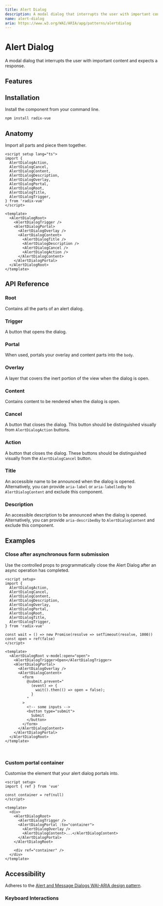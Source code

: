 ```yaml
---
title: Alert Dialog
description: A modal dialog that interrupts the user with important content and expects a response.
name: alert-dialog
aria: https://www.w3.org/WAI/ARIA/apg/patterns/alertdialog
---
```



# Alert Dialog

<Description>
A modal dialog that interrupts the user with important content and expects a
response.
</Description>

<ComponentPreview name="AlertDialog" />

## Features

<Highlights
  :features="[
    'Focus is automatically trapped.',
    'Can be controlled or uncontrolled.',
    'Manages screen reader announcements with <code>Title</code> and <code>Description</code> components.',
    'Esc closes the component automatically.'
  ]"
/>

## Installation

Install the component from your command line.

```bash
npm install radix-vue
```

## Anatomy

Import all parts and piece them together.

```vue
<script setup lang="ts">
import {
  AlertDialogAction,
  AlertDialogCancel,
  AlertDialogContent,
  AlertDialogDescription,
  AlertDialogOverlay,
  AlertDialogPortal,
  AlertDialogRoot,
  AlertDialogTitle,
  AlertDialogTrigger,
} from 'radix-vue'
</script>

<template>
  <AlertDialogRoot>
    <AlertDialogTrigger />
    <AlertDialogPortal>
      <AlertDialogOverlay />
      <AlertDialogContent>
        <AlertDialogTitle />
        <AlertDialogDescription />
        <AlertDialogCancel />
        <AlertDialogAction />
      </AlertDialogContent>
    </AlertDialogPortal>
  </AlertDialogRoot>
</template>
```

## API Reference

### Root

Contains all the parts of an alert dialog.


<!-- @include: @/meta/AlertDialogRoot.md -->


### Trigger

A button that opens the dialog.


<!-- @include: @/meta/AlertDialogTrigger.md -->

<DataAttributesTable 
  :data="[
    {
      attribute: '[data-state]',
      values: ['open', 'closed'],
    }
  ]" 
/>

### Portal

When used, portals your overlay and content parts into the <code>body</code>.


<!-- @include: @/meta/AlertDialogPortal.md -->

### Overlay

A layer that covers the inert portion of the view when the dialog is open.


<!-- @include: @/meta/AlertDialogOverlay.md -->

<DataAttributesTable 
  :data="[
    {
      attribute: '[data-state]',
      values: ['open', 'closed'],
      }
    ]"
/>

### Content

Contains content to be rendered when the dialog is open.


<!-- @include: @/meta/AlertDialogContent.md -->

<DataAttributesTable 
  :data="[
    {
      attribute: '[data-state]',
      values: ['open', 'closed'],
    }
  ]"
/>

### Cancel

A button that closes the dialog. This button should be distinguished visually from `AlertDialogAction` buttons.


<!-- @include: @/meta/AlertDialogCancel.md -->

### Action

A button that closes the dialog. These buttons should be distinguished visually from the `AlertDialogCancel` button.


<!-- @include: @/meta/AlertDialogAction.md -->

### Title

An accessible name to be announced when the dialog is opened. Alternatively, you can provide `aria-label` or `aria-labelledby` to `AlertDialogContent` and exclude this component.

<!-- @include: @/meta/AlertDialogTitle.md -->

### Description

An accessible description to be announced when the dialog is opened. Alternatively, you can provide `aria-describedby` to `AlertDialogContent` and exclude this component.


<!-- @include: @/meta/AlertDialogDescription.md -->

## Examples

### Close after asynchronous form submission

Use the controlled props to programmatically close the Alert Dialog after an async operation has completed.

```vue line=14,15,19,25-29
<script setup>
import {
  AlertDialogAction,
  AlertDialogCancel,
  AlertDialogContent,
  AlertDialogDescription,
  AlertDialogOverlay,
  AlertDialogPortal,
  AlertDialogRoot,
  AlertDialogTitle,
  AlertDialogTrigger,
} from 'radix-vue'

const wait = () => new Promise(resolve => setTimeout(resolve, 1000))
const open = ref(false)
</script>

<template>
  <AlertDialogRoot v-model:open="open">
    <AlertDialogTrigger>Open</AlertDialogTrigger>
    <AlertDialogPortal>
      <AlertDialogOverlay />
      <AlertDialogContent>
        <form
          @submit.prevent="
            (event) => {
              wait().then(() => open = false);
            }
          "
        >
          <!-- some inputs -->
          <button type="submit">
            Submit
          </button>
        </form>
      </AlertDialogContent>
    </AlertDialogPortal>
  </AlertDialogRoot>
</template>
```

<br />

### Custom portal container

Customise the element that your alert dialog portals into.

```vue line=4,17
<script setup>
import { ref } from 'vue'

const container = ref(null)
</script>

<template>
  <div>
    <AlertDialogRoot>
      <AlertDialogTrigger />
      <AlertDialogPortal :to="container">
        <AlertDialogOverlay />
        <AlertDialogContent>...</AlertDialogContent>
      </AlertDialogPortal>
    </AlertDialogRoot>

    <div ref="container" />
  </div>
</template>
```

## Accessibility

Adheres to the [Alert and Message Dialogs WAI-ARIA design pattern](https://www.w3.org/WAI/ARIA/apg/patterns/alertdialog).

### Keyboard Interactions

<KeyboardTable :data="[{
keys: ['Space'],
description: 'Opens/closes the dialog.',
},{
keys: ['Enter'],
description: 'Opens/closes the dialog.',
},{
keys: ['Tab'],
description: 'Moves focus to the next focusable element.',
},{
keys: ['Shift + Tab'],
description: 'Moves focus to the previous focusable element.',
},{
keys: ['Esc'],
description: 'Closes the dialog and moves focus to <Code>AlertDialogTrigger</code>.',
}]" />
